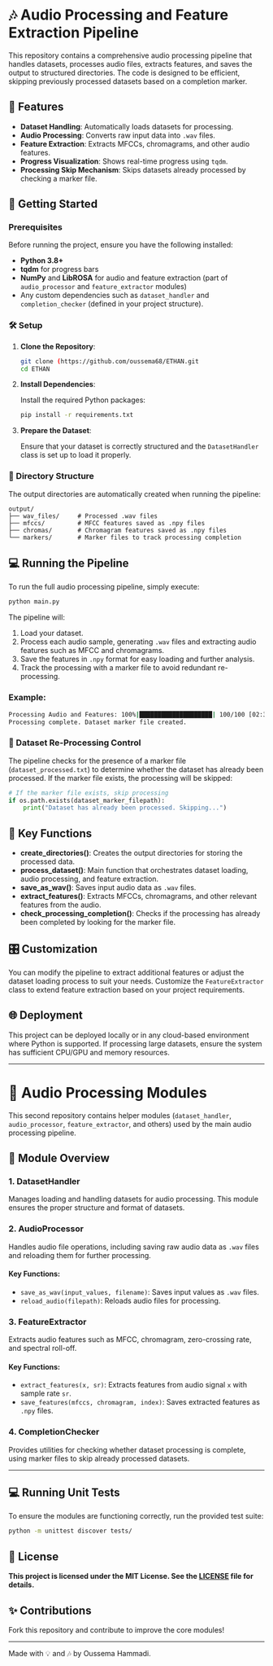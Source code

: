 # 🎶 Audio Processing and Feature Extraction Pipeline

This repository contains a comprehensive audio processing pipeline that handles datasets, processes audio files, extracts features, and saves the output to structured directories. The code is designed to be efficient, skipping previously processed datasets based on a completion marker.

## 🌟 Features

- **Dataset Handling**: Automatically loads datasets for processing.
- **Audio Processing**: Converts raw input data into `.wav` files.
- **Feature Extraction**: Extracts MFCCs, chromagrams, and other audio features.
- **Progress Visualization**: Shows real-time progress using `tqdm`.
- **Processing Skip Mechanism**: Skips datasets already processed by checking a marker file.

## 🚀 Getting Started

### Prerequisites

Before running the project, ensure you have the following installed:

- **Python 3.8+**
- **tqdm** for progress bars
- **NumPy** and **LibROSA** for audio and feature extraction (part of `audio_processor` and `feature_extractor` modules)
- Any custom dependencies such as `dataset_handler` and `completion_checker` (defined in your project structure).

### 🛠 Setup

1. **Clone the Repository**:

   ```bash
   git clone (https://github.com/oussema68/ETHAN.git
   cd ETHAN
   ```

2. **Install Dependencies**:

   Install the required Python packages:

   ```bash
   pip install -r requirements.txt
   ```

3. **Prepare the Dataset**:

   Ensure that your dataset is correctly structured and the `DatasetHandler` class is set up to load it properly.

### 📂 Directory Structure

The output directories are automatically created when running the pipeline:

```
output/
├── wav_files/     # Processed .wav files
├── mfccs/         # MFCC features saved as .npy files
├── chromas/       # Chromagram features saved as .npy files
└── markers/       # Marker files to track processing completion
```

## 💻 Running the Pipeline

To run the full audio processing pipeline, simply execute:

```bash
python main.py
```

The pipeline will:

1. Load your dataset.
2. Process each audio sample, generating `.wav` files and extracting audio features such as MFCC and chromagrams.
3. Save the features in `.npy` format for easy loading and further analysis.
4. Track the processing with a marker file to avoid redundant re-processing.

### Example:

```bash
Processing Audio and Features: 100%|████████████████████| 100/100 [02:34<00:00,  2.57s/file]
Processing complete. Dataset marker file created.
```

### 💾 Dataset Re-Processing Control

The pipeline checks for the presence of a marker file (`dataset_processed.txt`) to determine whether the dataset has already been processed. If the marker file exists, the processing will be skipped:

```python
# If the marker file exists, skip processing
if os.path.exists(dataset_marker_filepath):
    print("Dataset has already been processed. Skipping...")
```

## 🧠 Key Functions

- **create_directories()**: Creates the output directories for storing the processed data.
- **process_dataset()**: Main function that orchestrates dataset loading, audio processing, and feature extraction.
- **save_as_wav()**: Saves input audio data as `.wav` files.
- **extract_features()**: Extracts MFCCs, chromagrams, and other relevant features from the audio.
- **check_processing_completion()**: Checks if the processing has already been completed by looking for the marker file.

## 🎛 Customization

You can modify the pipeline to extract additional features or adjust the dataset loading process to suit your needs. Customize the `FeatureExtractor` class to extend feature extraction based on your project requirements.

## 🌐 Deployment

This project can be deployed locally or in any cloud-based environment where Python is supported. If processing large datasets, ensure the system has sufficient CPU/GPU and memory resources.


---

# 🧩 Audio Processing Modules

This second repository contains helper modules (`dataset_handler`, `audio_processor`, `feature_extractor`, and others) used by the main audio processing pipeline.

## 🚀 Module Overview

### 1. **DatasetHandler**

Manages loading and handling datasets for audio processing. This module ensures the proper structure and format of datasets.

### 2. **AudioProcessor**

Handles audio file operations, including saving raw audio data as `.wav` files and reloading them for further processing.

#### Key Functions:
- `save_as_wav(input_values, filename)`: Saves input values as `.wav` files.
- `reload_audio(filepath)`: Reloads audio files for processing.

### 3. **FeatureExtractor**

Extracts audio features such as MFCC, chromagram, zero-crossing rate, and spectral roll-off.

#### Key Functions:
- `extract_features(x, sr)`: Extracts features from audio signal `x` with sample rate `sr`.
- `save_features(mfccs, chromagram, index)`: Saves extracted features as `.npy` files.

### 4. **CompletionChecker**

Provides utilities for checking whether dataset processing is complete, using marker files to skip already processed datasets.

---

## 💻 Running Unit Tests

To ensure the modules are functioning correctly, run the provided test suite:

```bash
python -m unittest discover tests/
```

## 📜 License

**This project is licensed under the MIT License. See the [LICENSE](LICENSE) file for details.**

## ✨ Contributions

Fork this repository and contribute to improve the core modules!

---

Made with 💡 and 🎶 by Oussema Hammadi.
